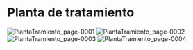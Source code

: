 # Planta de tratamiento
![PlantaTramiento_page-0001](https://user-images.githubusercontent.com/57159295/205791647-df844dc4-7bb1-4210-bc15-7bdb29b3e8ac.jpg)
![PlantaTramiento_page-0002](https://user-images.githubusercontent.com/57159295/205791663-9cf7b24f-d06b-424a-a8cb-d152e15df793.jpg)
![PlantaTramiento_page-0003](https://user-images.githubusercontent.com/57159295/205791677-98a3836d-7a08-4cd8-b000-06027c94d9a4.jpg)
![PlantaTramiento_page-0004](https://user-images.githubusercontent.com/57159295/205791684-003a17dd-9ad4-48b8-9e2b-dd91e6ba2b1d.jpg)
